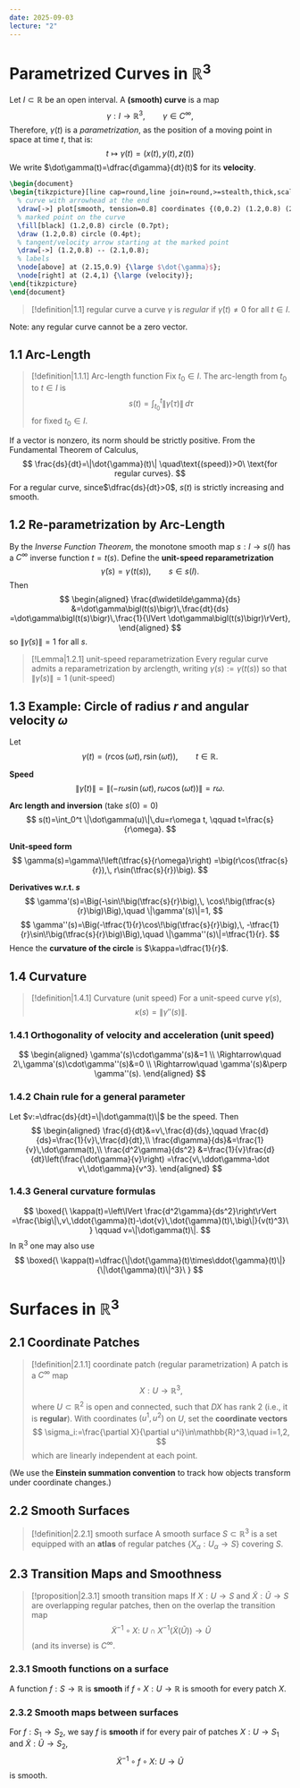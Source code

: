 ```yaml
---
date: 2025-09-03
lecture: "2"
---
```

# Parametrized Curves in $\mathbb{R}^3$
Let $I\subset \mathbb{R}$ be an open interval. A **(smooth) curve** is a map
$$
\gamma:I\to\mathbb{R}^3,\qquad \gamma\in C^\infty,
$$
Therefore, $\gamma(t)$ is a *parametrization*, as the position of a moving point in space at time $t$, that is:
$$t \mapsto \gamma(t)=(x(t), y(t), z(t))$$
We write $\dot\gamma(t)=\dfrac{d\gamma}{dt}(t)$ for its **velocity**. 

```tikz
\begin{document}
\begin{tikzpicture}[line cap=round,line join=round,>=stealth,thick,scale=2.5]
  % curve with arrowhead at the end
  \draw[->] plot[smooth, tension=0.8] coordinates {(0,0.2) (1.2,0.8) (2.6,0.3) (4.0,0.7)};
  % marked point on the curve
  \fill[black] (1.2,0.8) circle (0.7pt);
  \draw (1.2,0.8) circle (0.4pt);
  % tangent/velocity arrow starting at the marked point
  \draw[->] (1.2,0.8) -- (2.1,0.8);
  % labels
  \node[above] at (2.15,0.9) {\large $\dot{\gamma}$};
  \node[right] at (2.4,1) {\large (velocity)};
\end{tikzpicture}
\end{document}
```

> [!definition|1.1] regular curve
> a curve $\gamma$ is *regular* if $\dot\gamma(t)\neq 0$ for all $t\in I$.

Note: any regular curve cannot be a zero vector.
## 1.1 Arc-Length

> [!definition|1.1.1] Arc-length function
> Fix $t_0\in I$. The arc-length from $t_0$ to $t\in I$ is
> $$
> s(t)=\int_{t_0}^{t}\bigl\lVert \dot\gamma(\tau)\bigr\rVert\,d\tau
> $$
> for fixed $t_{0} \in I$.

If a vector is nonzero, its norm should be strictly positive. From the Fundamental Theorem of Calculus,
$$
\frac{ds}{dt}=\|\dot{\gamma}(t)\| \quad\text{(speed)}>0\ \text{for regular curves}.
$$
For a regular curve, since$\dfrac{ds}{dt}>0$, $s(t)$ is strictly increasing and smooth.

## 1.2 Re-parametrization by Arc-Length
By the *Inverse Function Theorem*, the monotone smooth map $s:I\to s(I)$ has a $C^\infty$ inverse function $t=t(s)$. Define the **unit-speed reparametrization**
$$
\widetilde\gamma(s)=\gamma\!\bigl(t(s)\bigr),\qquad s\in s(I).
$$
Then
$$
\begin{aligned}
\frac{d\widetilde\gamma}{ds}
&=\dot\gamma\bigl(t(s)\bigr)\,\frac{dt}{ds}
=\dot\gamma\bigl(t(s)\bigr)\,\frac{1}{\lVert \dot\gamma\bigl(t(s)\bigr)\rVert},
\end{aligned}
$$
so $\lVert \widetilde\gamma(s)\rVert=1$ for all $s$.

> [!Lemma|1.2.1] unit-speed reparametrization
> Every regular curve admits a reparametrization by arclength, writing $\gamma(s):=\gamma\big(t(s)\big)$ so that $\|\dot{\gamma}(s)\|=1$ (unit-speed)
## 1.3 Example: Circle of radius $r$ and angular velocity $\omega$
Let
$$
\gamma(t)=\big(r\cos(\omega t),\, r\sin(\omega t)\big),\qquad t\in\mathbb{R}.
$$

**Speed**
$$
\|\dot\gamma(t)\|=\|(-r\omega\sin(\omega t),\, r\omega\cos(\omega t))\|=r\omega.
$$

**Arc length and inversion** (take $s(0)=0$)
$$
s(t)=\int_0^t \|\dot\gamma(u)\|\,du=r\omega t,
\qquad
t=\frac{s}{r\omega}.
$$

**Unit-speed form**
$$
\gamma(s)=\gamma\!\left(\tfrac{s}{r\omega}\right)
=\big(r\cos(\tfrac{s}{r}),\, r\sin(\tfrac{s}{r})\big).
$$

**Derivatives w.r.t. $s$**
$$
\gamma'(s)=\Big(-\sin\!\big(\tfrac{s}{r}\big),\, \cos\!\big(\tfrac{s}{r}\big)\Big),\quad
\|\gamma'(s)\|=1,
$$
$$
\gamma''(s)=\Big(-\tfrac{1}{r}\cos\!\big(\tfrac{s}{r}\big),\, -\tfrac{1}{r}\sin\!\big(\tfrac{s}{r}\big)\Big),\quad
\|\gamma''(s)\|=\tfrac{1}{r}.
$$
Hence the **curvature of the circle** is $\kappa=\dfrac{1}{r}$.

## 1.4 Curvature

> [!definition|1.4.1] Curvature (unit speed)
> For a unit-speed curve $\gamma(s)$,
> $$
> \kappa(s)=\|\gamma''(s)\|.
> $$

### 1.4.1 Orthogonality of velocity and acceleration (unit speed)
$$
\begin{aligned}
\gamma'(s)\cdot\gamma'(s)&=1 \\
\Rightarrow\quad 2\,\gamma'(s)\cdot\gamma''(s)&=0 \\
\Rightarrow\quad \gamma'(s)&\perp \gamma''(s).
\end{aligned}
$$

### 1.4.2 Chain rule for a general parameter
Let $v:=\dfrac{ds}{dt}=\|\dot\gamma(t)\|$ be the speed. Then
$$
\begin{aligned}
\frac{d}{dt}&=v\,\frac{d}{ds},\qquad
\frac{d}{ds}=\frac{1}{v}\,\frac{d}{dt},\\
\frac{d\gamma}{ds}&=\frac{1}{v}\,\dot\gamma(t),\\
\frac{d^2\gamma}{ds^2}
&=\frac{1}{v}\frac{d}{dt}\left(\frac{\dot\gamma}{v}\right)
=\frac{v\,\ddot\gamma-\dot v\,\dot\gamma}{v^3}.
\end{aligned}
$$

### 1.4.3 General curvature formulas
$$
\boxed{\ \kappa(t)=\left\lVert \frac{d^2\gamma}{ds^2}\right\rVert
=\frac{\big\|\,v\,\ddot{\gamma}(t)-\dot{v}\,\dot{\gamma}(t)\,\big\|}{v(t)^3}\ }
\qquad v=\|\dot\gamma(t)\|.
$$
In $\mathbb{R}^3$ one may also use
$$
\boxed{\ \kappa(t)=\dfrac{\|\dot{\gamma}(t)\times\ddot{\gamma}(t)\|}{\|\dot{\gamma}(t)\|^3}\ }
$$

# Surfaces in $\mathbb{R}^3$

## 2.1 Coordinate Patches

> [!definition|2.1.1] coordinate patch (regular parametrization)
> A patch is a $C^\infty$ map
> $$
> X:U\to\mathbb{R}^3,
> $$
> where $U\subset\mathbb{R}^2$ is open and connected, such that $DX$ has rank $2$ (i.e., it is **regular**).  With coordinates $(u^1,u^2)$ on $U$, set the **coordinate vectors**
> $$
> \sigma_i:=\frac{\partial X}{\partial u^i}\in\mathbb{R}^3,\quad i=1,2,
> $$
> which are linearly independent at each point.

(We use the **Einstein summation convention** to track how objects transform under coordinate changes.)

## 2.2 Smooth Surfaces

> [!definition|2.2.1] smooth surface
> A smooth surface $S\subset\mathbb{R}^3$ is a set equipped with an **atlas** of regular patches $\{X_\alpha:U_\alpha\to S\}$ covering $S$.

## 2.3 Transition Maps and Smoothness

> [!proposition|2.3.1] smooth transition maps
> If $X:U\to S$ and $\widetilde X:\widetilde U\to S$ are overlapping regular patches, then on the overlap the transition map
> $$
> \widetilde X^{-1}\circ X:\ U\cap X^{-1}\bigl(\widetilde X(\widetilde U)\bigr)\longrightarrow \widetilde U
> $$
> (and its inverse) is $C^\infty$.

### 2.3.1 Smooth functions on a surface
A function $f:S\to\mathbb{R}$ is **smooth** if $f\circ X:U\to\mathbb{R}$ is smooth for every patch $X$.

### 2.3.2 Smooth maps between surfaces
For $f:S_1\to S_2$, we say $f$ is **smooth** if for every pair of patches $X:U\to S_1$ and $\widetilde X:\widetilde U\to S_2$,
$$
\widetilde X^{-1}\circ f\circ X:\ U\to \widetilde U
$$
is smooth.